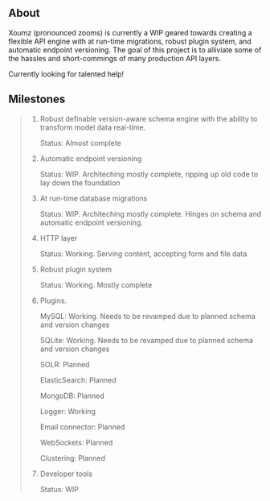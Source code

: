 ## About

Xoumz (pronounced zooms) is currently a WIP geared towards creating a flexible API engine with at run-time migrations,
robust plugin system, and automatic endpoint versioning. The goal of this project is to alliviate some of the hassles
and short-commings of many production API layers.

Currently looking for talented help!

## Milestones

> 1. Robust definable version-aware schema engine with the ability to transform model data real-time.
>
>    Status: Almost complete
>
> 2. Automatic endpoint versioning
>
>    Status: WIP. Architeching mostly complete, ripping up old code to lay down the foundation
>
> 3. At run-time database migrations
>
>    Status: WIP. Architeching mostly complete. Hinges on schema and automatic endpoint versioning.
>
> 4. HTTP layer
>
>    Status: Working. Serving content, accepting form and file data.
>
> 5. Robust plugin system
>
>    Status: Working. Mostly complete
>
> 6. Plugins.
>
>    MySQL: Working. Needs to be revamped due to planned schema and version changes
>
>    SQLite: Working. Needs to be revamped due to planned schema and version changes
>
>    SOLR: Planned
>
>    ElasticSearch: Planned
>
>    MongoDB: Planned
>
>    Logger: Working
>
>    Email connector: Planned
>
>    WebSockets: Planned
>
>    Clustering: Planned
>
> 7. Developer tools
>
>    Status: WIP
